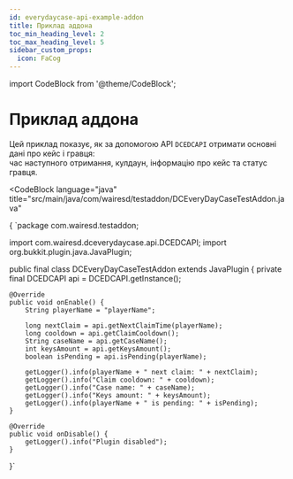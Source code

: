 ```yaml
---
id: everydaycase-api-example-addon
title: Приклад аддона
toc_min_heading_level: 2
toc_max_heading_level: 5
sidebar_custom_props:
  icon: FaCog
---
```


import CodeBlock from '@theme/CodeBlock';

# Приклад аддона

Цей приклад показує, як за допомогою API `DCEDCAPI` отримати основні дані про кейс і гравця:  
час наступного отримання, кулдаун, інформацію про кейс та статус гравця.

<CodeBlock
language="java"
title="src/main/java/com/wairesd/testaddon/DCEveryDayCaseTestAddon.java"
>
{
`package com.wairesd.testaddon;

import com.wairesd.dceverydaycase.api.DCEDCAPI;
import org.bukkit.plugin.java.JavaPlugin;

public final class DCEveryDayCaseTestAddon extends JavaPlugin {
private final DCEDCAPI api = DCEDCAPI.getInstance();

    @Override
    public void onEnable() {
        String playerName = "playerName";

        long nextClaim = api.getNextClaimTime(playerName);
        long cooldown = api.getClaimCooldown();
        String caseName = api.getCaseName();
        int keysAmount = api.getKeysAmount();
        boolean isPending = api.isPending(playerName);

        getLogger().info(playerName + " next claim: " + nextClaim);
        getLogger().info("Claim cooldown: " + cooldown);
        getLogger().info("Case name: " + caseName);
        getLogger().info("Keys amount: " + keysAmount);
        getLogger().info(playerName + " is pending: " + isPending);
    }

    @Override
    public void onDisable() {
        getLogger().info("Plugin disabled");
    }
}`
</CodeBlock>

